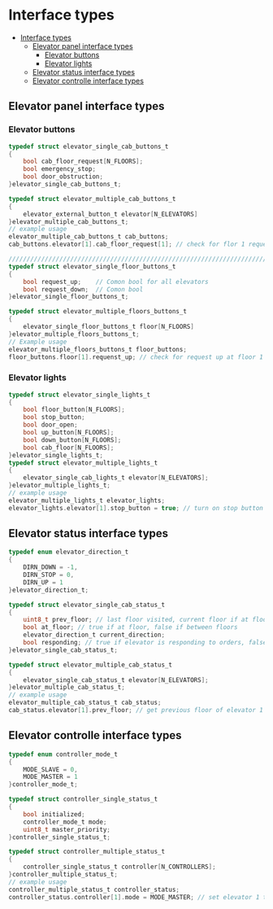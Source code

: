 # Interface types
- [Interface types](#interface-types)
  - [Elevator panel interface types](#elevator-panel-interface-types)
    - [Elevator buttons](#elevator-buttons)
    - [Elevator lights](#elevator-lights)
  - [Elevator status interface types](#elevator-status-interface-types)
  - [Elevator controlle interface types](#elevator-controlle-interface-types)
  
## Elevator panel interface types
### Elevator buttons
```c
typedef struct elevator_single_cab_buttons_t
{
    bool cab_floor_request[N_FLOORS];
    bool emergency_stop;
    bool door_obstruction;
}elevator_single_cab_buttons_t;

typedef struct elevator_multiple_cab_buttons_t
{
	elevator_external_button_t elevator[N_ELEVATORS]
}elevator_multiple_cab_buttons_t;
// example usage
elevator_multiple_cab_buttons_t cab_buttons;
cab_buttons.elevator[1].cab_floor_request[1]; // check for flor 1 request in elevator 1

////////////////////////////////////////////////////////////////////////////
typedef struct elevator_single_floor_buttons_t
{
    bool request_up;	// Comon bool for all elevators
    bool request_down;	// Comon bool
}elevator_single_floor_buttons_t;

typedef struct elevator_multiple_floors_buttons_t
{
	elevator_single_floor_buttons_t floor[N_FLOORS]
}elevator_multiple_floors_buttons_t;
// Example usage
elevator_multiple_floors_buttons_t floor_buttons;
floor_buttons.floor[1].requenst_up; // check for request up at floor 1

```
### Elevator lights
```c
typedef struct elevator_single_lights_t
{
	bool floor_button[N_FLOORS];
    bool stop_button;
    bool door_open;
    bool up_button[N_FLOORS];
    bool down_button[N_FLOORS];
    bool cab_floor[N_FLOORS];
}elevator_single_lights_t;
typedef struct elevator_multiple_lights_t
{
	elevator_single_cab_lights_t elevator[N_ELEVATORS];
}elevator_multiple_lights_t;
// example usage
elevator_multiple_lights_t elevator_lights;
elevator_lights.elevator[1].stop_button = true; // turn on stop button light in elevator 1
```

## Elevator status interface types

```c
typedef enum elevator_direction_t
{
    DIRN_DOWN = -1,
    DIRN_STOP = 0,
    DIRN_UP = 1
}elevator_direction_t;

typedef struct elevator_single_cab_status_t
{
    uint8_t prev_floor; // last floor visited, current floor if at floor
    bool at_floor; // true if at floor, false if between floors
    elevator_direction_t current_direction;
    bool responding; // true if elevator is responding to orders, false if network is down
}elevator_single_cab_status_t;

typedef struct elevator_multiple_cab_status_t
{
    elevator_single_cab_status_t elevator[N_ELEVATORS];
}elevator_multiple_cab_status_t;
// example usage
elevator_multiple_cab_status_t cab_status;
cab_status.elevator[1].prev_floor; // get previous floor of elevator 1
```

## Elevator controlle interface types
```c
typedef enum controller_mode_t
{
    MODE_SLAVE = 0,
    MODE_MASTER = 1
}controller_mode_t;

typedef struct controller_single_status_t
{
    bool initialized;
    controller_mode_t mode;
    uint8_t master_priority;
}controller_single_status_t;

typedef struct controller_multiple_status_t
{
    controller_single_status_t controller[N_CONTROLLERS];
}controller_multiple_status_t;
// example usage
controller_multiple_status_t controller_status;
controller_status.controller[1].mode = MODE_MASTER; // set elevator 1 to master mode
```